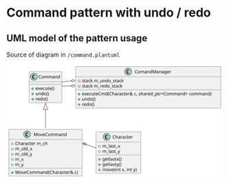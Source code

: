 # Command pattern with undo / redo

## UML model of the pattern usage


Source of diagram in `/command.plantuml`


![](command.svg)
